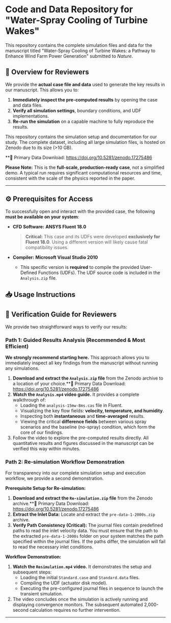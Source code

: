 # Code and Data Repository for "Water-Spray Cooling of Turbine Wakes"

This repository contains the complete simulation files and data for the manuscript titled "Water-Spray Cooling of Turbine Wakes: a Pathway to Enhance Wind Farm Power Generation" submitted to *Nature*.

## 🚀 **Overview for Reviewers**

We provide the **actual case file and data** used to generate the key results in our manuscript. This allows you to:
1.  **Immediately inspect the pre-computed results** by opening the case and data files.
2.  **Verify all simulation settings**, boundary conditions, and UDF implementations.
3.  **Re-run the simulation** on a capable machine to fully reproduce the results.

This repository contains the simulation setup and documentation for our study. The complete dataset, including all large simulation files, is hosted on Zenodo due to its size (>10 GB).

**🔗 Primary Data Download: https://doi.org/10.5281/zenodo.17275486

**Please Note:** This is the **full-scale, production-ready case**, not a simplified demo. A typical run requires significant computational resources and time, consistent with the scale of the physics reported in the paper.

---

## ⚙️ **Prerequisites for Access**

To successfully open and interact with the provided case, the following **must be available on your system**:

*   **CFD Software:** **ANSYS Fluent 18.0**
    > **Critical:** This case and its UDFs were developed **exclusively for Fluent 18.0**. Using a different version will likely cause fatal compatibility issues.

*   **Compiler:** **Microsoft Visual Studio 2010**
    *   This specific version is **required** to compile the provided User-Defined Functions (UDFs). The UDF source code is included in the `Analysis.zip` file.

## 📥 **Usage Instructions**

## 🚀 **Verification Guide for Reviewers**

We provide two straightforward ways to verify our results:

### **Path 1: Guided Results Analysis (Recommended & Most Efficient)**

**We strongly recommend starting here.** This approach allows you to immediately inspect all key findings from the manuscript without running any simulations.

1.  **Download and extract the `Analysis.zip` file** from the Zenodo archive to a location of your choice.**🔗 Primary Data Download: https://doi.org/10.5281/zenodo.17275486
2.  **Watch the `Analysis.mp4` video guide.** It provides a complete walkthrough of:
    *   Loading the `analysis-15mw-8ms.cas` file in Fluent.
    *   Visualizing the key flow fields: **velocity, temperature, and humidity**.
    *   Inspecting both **instantaneous** and **time-averaged** results.
    *   Viewing the critical **difference fields** between various spray scenarios and the baseline (no-spray) condition, which form the core of our findings.
3.  Follow the video to explore the pre-computed results directly. All quantitative results and figures discussed in the manuscript can be verified this way within minutes.

### **Path 2: Re-simulation Workflow Demonstration**

For transparency into our complete simulation setup and execution workflow, we provide a second demonstration.

**Prerequisite Setup for Re-simulation:**
1.  **Download and extract the `Re-simulation.zip` file** from the Zenodo archive.**🔗 Primary Data Download: https://doi.org/10.5281/zenodo.17275486
2.  **Extract the Inlet Data:** Locate and extract the `pre-data-1-2000s.zip` archive.
3.  **Verify Path Consistency (Critical):** The journal files contain predefined paths to read the inlet velocity data. You must ensure that the path to the extracted `pre-data-1-2000s` folder on your system matches the path specified within the journal files. If the paths differ, the simulation will fail to read the necessary inlet conditions.

**Workflow Demonstration:**
1.  **Watch the `Resimulation.mp4` video.** It demonstrates the setup and subsequent steps:
    *   Loading the initial `Standard.case` and `Standard.data` files.
    *   Compiling the UDF (actuator disk model).
    *   Executing the pre-configured journal files in sequence to launch the transient simulation.
2.  The video concludes once the simulation is actively running and displaying convergence monitors. The subsequent automated 2,000-second calculation requires no further intervention.


---
